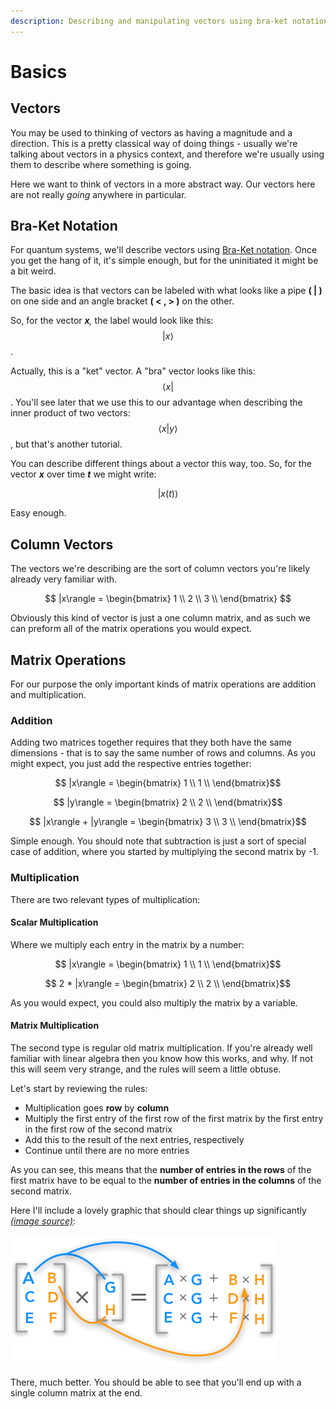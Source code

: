 ```yaml
---
description: Describing and manipulating vectors using bra-ket notation.
---
```


# Basics

## Vectors

You may be used to thinking of vectors as having a magnitude and a direction. This is a pretty classical way of doing things - usually we're talking about vectors in a physics context, and therefore we're usually using them to describe where something is going.

Here we want to think of vectors in a more abstract way. Our vectors here are not really _going_ anywhere in particular. 

## Bra-Ket Notation

For quantum systems, we'll describe vectors using [Bra-Ket notation](https://en.wikipedia.org/wiki/Bra%E2%80%93ket_notation). Once you get the hang of it, it's simple enough, but for the uninitiated it might be a bit weird.

The basic idea is that vectors can be labeled with what looks like a pipe **\( \| \)** on one side and an angle bracket **\( &lt; , &gt; \)** on the other. 

So, for the vector _**x**,_ the label would look like this: $$ |x \rangle$$. 

Actually, this is a "ket" vector. A "bra" vector looks like this: $$ \langle x| $$. You'll see later that we use this to our advantage when describing the inner product of two vectors: $$ \langle x|y \rangle$$, but that's another tutorial.

You can describe different things about a vector this way, too. So, for the vector _**x**_ over time _**t**_ we might write:

$$
|x (t) \rangle
$$

Easy enough.

## Column Vectors

The vectors we're describing are the sort of column vectors you're likely already very familiar with.

$$
|x\rangle = \begin{bmatrix}
1 \\
2 \\
3 \\
\end{bmatrix}
$$

Obviously this kind of vector is just a one column matrix, and as such we can preform all of the matrix operations you would expect.

## Matrix Operations

For our purpose the only important kinds of matrix operations are addition and multiplication.

### Addition

Adding two matrices together requires that they both have the same dimensions - that is to say the same number of rows and columns. As you might expect, you just add the respective entries together: 

$$ |x\rangle = \begin{bmatrix} 1 \\ 1 \\ \end{bmatrix}$$

$$ |y\rangle = \begin{bmatrix} 2 \\ 2 \\ \end{bmatrix}$$

$$ |x\rangle + |y\rangle = \begin{bmatrix} 3 \\ 3 \\ \end{bmatrix}$$

Simple enough. You should note that subtraction is just a sort of special case of addition, where you started by multiplying the second matrix by -1.

### Multiplication

There are two relevant types of multiplication: 

#### Scalar Multiplication

Where we multiply each entry in the matrix by a number:

$$ |x\rangle = \begin{bmatrix} 1 \\ 1 \\ \end{bmatrix}$$

$$ 2 * |x\rangle = \begin{bmatrix} 2 \\ 2 \\ \end{bmatrix}$$

As you would expect, you could also multiply the matrix by a variable.

#### Matrix Multiplication

The second type is regular old matrix multiplication. If you're already well familiar with linear algebra then you know how this works, and why. If not this will seem very strange, and the rules will seem a little obtuse.

Let's start by reviewing the rules:

* Multiplication goes **row** by **column**
* Multiply the first entry of the first row of the first matrix by the first entry in the first row of the second matrix
* Add this to the result of the next entries, respectively
* Continue until there are no more entries

As you can see, this means that the **number of entries in the rows** of the first matrix have to be equal to the **number of entries in the columns** of the second matrix.

Here I'll include a lovely graphic that should clear things up significantly [_\(image source\)_](https://hadrienj.github.io/posts/Deep-Learning-Book-Series-2.2-Multiplying-Matrices-and-Vectors/):

![Matrix multiplication](../.gitbook/assets/dot-product.png)

There, much better. You should be able to see that you'll end up with a single column matrix at the end.



